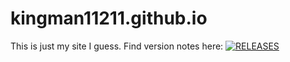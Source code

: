# kingman11211.github.io
This is just my site I guess. Find version notes here: [![RELEASES](https://img.shields.io/badge/RELEASES-V2-green?style=for-the-badge)](https://github.com/kingman11211/kingman11211.github.io/releases)
